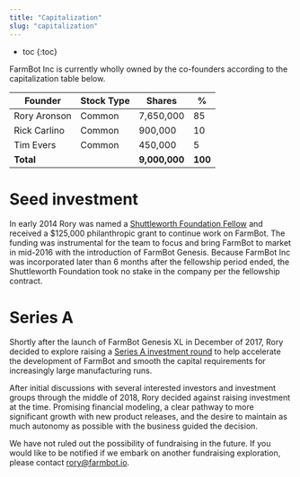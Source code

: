 ```yaml
---
title: "Capitalization"
slug: "capitalization"
---
```


* toc
{:toc}

FarmBot Inc is currently wholly owned by the co-founders according to the capitalization table below.

|Founder                       |Stock Type                    |Shares                        |%                             |
|------------------------------|------------------------------|------------------------------|------------------------------|
|Rory Aronson                  |Common                        |7,650,000                     |85
|Rick Carlino                  |Common                        |900,000                       |10
|Tim Evers                     |Common                        |450,000                       |5
|**Total**                     |                              |**9,000,000**                 |**100**

# Seed investment
In early 2014 Rory was named a [Shuttleworth Foundation Fellow](https://www.shuttleworthfoundation.org/fellows/rory-aronson/) and received a $125,000 philanthropic grant to continue work on FarmBot. The funding was instrumental for the team to focus and bring FarmBot to market in mid-2016 with the introduction of FarmBot Genesis. Because FarmBot Inc was incorporated later than 6 months after the fellowship period ended, the Shuttleworth Foundation took no stake in the company per the fellowship contract.

# Series A
Shortly after the launch of FarmBot Genesis XL in December of 2017, Rory decided to explore raising a [Series A investment round](https://farm.bot/pages/series-a) to help accelerate the development of FarmBot and smooth the capital requirements for increasingly large manufacturing runs.

After initial discussions with several interested investors and investment groups through the middle of 2018, Rory decided against raising investment at the time. Promising financial modeling, a clear pathway to more significant growth with new product releases, and the desire to maintain as much autonomy as possible with the business guided the decision.

We have not ruled out the possibility of fundraising in the future. If you would like to be notified if we embark on another fundraising exploration, please contact rory@farmbot.io.

<style>
.hub-container {
  max-width: 1350px;
}
.value-icon {
  display: inline-block;
  height: 18px;
  margin-bottom: -2px;
}
  
a[title="Guides"] {
  color: #f4f4f4!important;
  border-bottom: 5px solid #f4f4f4;
  padding-bottom: 20px!important;
}
  
a[title="Guides"]:hover {
  color: white!important;
  border-bottom-color: white;
}
  
#hub-header li a:hover {
  box-shadow: none!important;
}
</style>

<meta name="theme-color" content="#434343">

